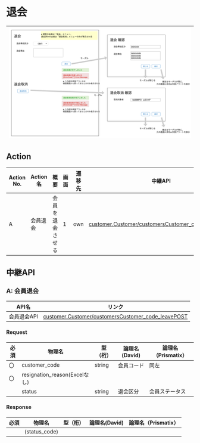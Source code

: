 # 退会
|![画面](../../../images/deregister.png)|  
|:-:|

## Action

| Action No. | Action名 | 概要 | 画面 | 遷移先 | 中継API | 
| --- | --- | --- | --- | --- | --- |
| A | 会員退会 | 会員を退会させる | 1 | own | [customer.Customer/customersCustomer_code_leavePOST](http://3.114.104.100/#/customer.Customer/customersCustomer_code_leavePOST) |

## 中継API
### A: 会員退会

| API名 | リンク |
| --- | --- |
| 会員退会API | [customer.Customer/customersCustomer_code_leavePOST](http://3.114.104.100/#/customer.Customer/customersCustomer_code_leavePOST) |

#### Request

| 必須 | 物理名 | 型（桁） | 論理名(David) | 論理名（Prismatix） |
| ---| --- | --- | --- | --- |
| 〇 | customer_code | string | 会員コード | 同左 |
| 〇 | resignation_reason(Excelなし) |  |  |  |
|  | status | string | 退会区分 | 会員ステータス |

#### Response

| 必須 | 物理名 | 型（桁） | 論理名(David) | 論理名（Prismatix） |
| --- | --- | --- | --- | --- |
|  | (status_code) |  |  |  |